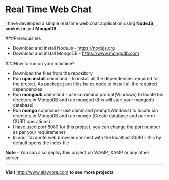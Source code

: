 # Real Time Web Chat

I have developed a simple real time web chat application using <b>NodeJS</b>, <b>socket.io</b> and <b>MongoDB</b> 

###Prerequisites
* Download and install NodeJs - https://nodejs.org   
* Download and install MongoDB - https://www.mongodb.com

###How to run on your machine?
* Download the files from the repository
* Run <b>npm install</b> command - to install all the dependencies required for the project, As package.json files helps node to install all the required dependencies
* Run <b>mongodb</b> command - use command prompt(Windows) to locate bin directory in MongoDB and run mongod (this will start your mongodb database)
* Run <b>mongo</b> command - use command prompt(Windows) to locate bin directory in MongoDB and run mongo (Create database and perform CURD operations)
* I have used port 8080 for this project, you can change the port number as per your requiremenet
* In your favourite web browser connect with the localhost:8080 - this by default opens the index file

<b>Note</b> - You can also deploy this project on WAMP, XAMP or any other server 

***

<b>Visit</b> http://www.alayvora.com <b>to see more projects</b>
